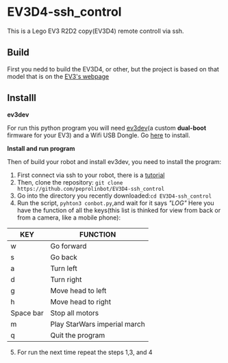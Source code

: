 # EV3D4-ssh_control

This is a Lego EV3 R2D2 copy(EV3D4) remote controll via ssh.


## Build

First you nedd to build the EV3D4, or other, but the project is based on that model that is on the [EV3's webpage](https://www.lego.com/es-es/mindstorms/build-a-robot/ev3d4)

## Installl

**ev3dev**

For run this python program you will need [ev3dev](https://www.ev3dev.org)(a custom **dual-boot** firmware for your EV3) and a Wifi USB Dongle. Go [here](https://www.ev3dev.org/docs/getting-started/) to install.

**Install and run program**

Then of build your robot and install ev3dev, you need to install the program:

 1. First connect via ssh to your robot, there is a [tutorial](https://www.ev3dev.org/docs/tutorials/connecting-to-ev3dev-with-ssh/)
 2. Then, clone the repository: `git clone https://github.com/peprolinbot/EV3D4-ssh_control`
 3. Go into the directory you recently downloaded:`cd EV3D4-ssh_control`
 4. Run the script, `pyhton3 conbot.py`,and wait for it says *"LOG"*
 Here you have the function of all the keys(this list is thinked for view from back or from a camera, like a mobile phone):

|KEY|FUNCTION|
|--|--|
|w|Go forward|
|s|Go back|
| a|  Turn left|
|d|  Turn right|
| g | Move head to left |
| h | Move head to right |
|Space bar|Stop all motors|
|m|Play StarWars imperial march|
|q|Quit the program|

 5. For run the next time repeat the steps 1,3, and 4

 
